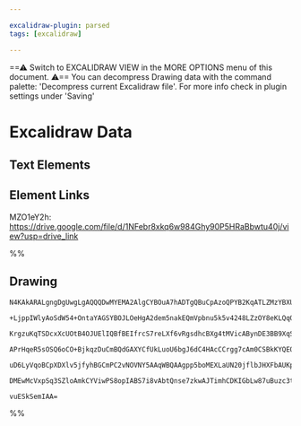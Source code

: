 ```yaml
---

excalidraw-plugin: parsed
tags: [excalidraw]

---
```

==⚠  Switch to EXCALIDRAW VIEW in the MORE OPTIONS menu of this document. ⚠== You can decompress Drawing data with the command palette: 'Decompress current Excalidraw file'. For more info check in plugin settings under 'Saving'



# Excalidraw Data

## Text Elements
## Element Links
MZO1eY2h: https://drive.google.com/file/d/1NFebr8xkq6w984Ghy90P5HRaBbwtu40j/view?usp=drive_link

%%
## Drawing
```compressed-json
N4KAkARALgngDgUwgLgAQQQDwMYEMA2AlgCYBOuA7hADTgQBuCpAzoQPYB2KqATLZMzYBXUtiRoIACyhQ4zZAHoFAc0JRJQgEYA6bGwC2CgF7N6hbEcK4OCtptbErHALRY8RMpWdx8Q1TdIEfARcZgRmBShcZQUebQAObQBmGjoghH0EDihmbgBtcDBQMBKIEm4IAFkALQB5AEYEAE0eSVSSyFhECozNBGJiXE1g9tLMbmcAVgAWRIB2Sf5SmAn6

+LjppIWlyAoSdW54+OntaYAGSYBOJLOeHgA2dem5nakEQmVpbnu5k5v4248LZzOY8eKLQqQazKEZoM6vZhQUhsADWCAAwmx8GxSBUAMSNQlIV6aXDYFHKZFCDjETHY3ESJHWZhwXCBbKjSAAM0I+HwAGVYLD0IIPJyIIjkWiAOr7NpoPiQiVI1EIQUwYUSrHlV5Uz4ccK5ND1V5sVnYNQrY1neFKynCOAASWIRtQeQAuq8ueRMs7uBwhHzXoQaVg

KrgzuKqTSDcxXcUOtB4OJUElIQBfBEIfrcS7reLXf6vRgsdhcBXg4tMVicABynDE3BB9XqSWm9UmJqVhGYABF0lAc2guQQwiThDSAKLBTLZV0e15COCDQfEbj1X5JSZtngd+pnJKvIgcFEVaSyeRKMiERjaZRsNgwhC6AwKHnBBTEBT1WsAMQQmikPEmAogAjvcFB5tMADikgwJcZwAAqTAAEgASrgABCmgUFAQjnAAVgoZgIBQAD8QgsgAvNejA

APrHqeR5sOSQ6oCO+BjkqzDuCmBQdGAXYCfUkLuoU6bgJ6dC4HAcCCrgg7cAm0CSBkKYQEQnxQKMDCEKRmFkhS0a0liOL4lyFmWTp2AiOyUCOoO+iClKGKmQy6AEggRLWbZWT2Y5Bnkva1ImfSFRMhwLJsn5PmkHZDkZL+vICkK6mijqhQQDZcV+QlTkqjKcrcIqpTZfFjnOaq6qaula5LFlvnZHlaHCPqhrrvVZW5Y5tTmpa642p1jX+YlnBQL+

uD6LyVqoBCpXDXlv5jfyhBGCmPC2vNOVNY5AAqWBQAAgpp5boMEXLaUN20jflbJHXFbAUKpuBrmgAZBplXU7Rkk40odD1PSEr3oGyyJUFd5UZP9YO7cmFTGTpPHInyAAa3CTPcfyzD89yXGCuPTHNAjYMj+BNN80xxPU9w8KCzZzJjaz1UYD76EpSr0AQQgpmc2i45MPAY+JEPdRkLUhbGroQAj9WUiQK1rcVm2QHLxCCggcDo7LpAkJUbDEAgv1

DMEwMcVxpSq3SZloAmkCYViwPS8opIABS7i8vAbtQnse7zkwAJTimhCDKIGbLw87uBuzc3tAvCvAx6gfuB8Ln3DZVaK9VAZauu9+D1d6k0IMHoY6xwyjs4mWTG2xSLc682BEJraB1wgrwcEX3Ct6aQhQMeKat6npR2ARCDYDk/Id3AesG0bwxsWbbeZWS2eMLtD74JXpRdGl6Tj2W4o2YiBiw90b2BvnSrYqxpujkvib4KER372vG/+hf4ngJmdD

vuESkSemIAA=
```
%%